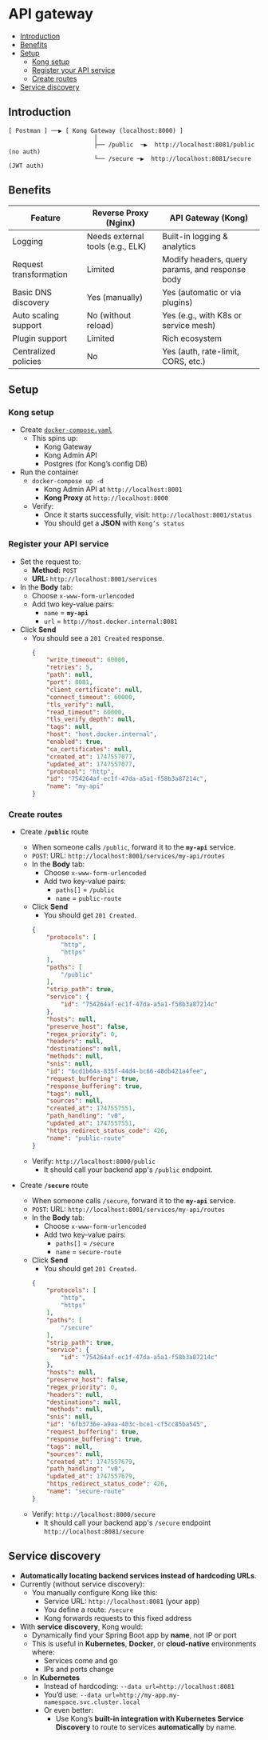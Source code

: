 # API gateway
- [Introduction](#introduction)
- [Benefits](#benefits)
- [Setup](#setup)
  - [Kong setup](#kong-setup)
  - [Register your API service](#register-your-api-service)
  - [Create routes](#create-routes)
- [Service discovery](#service-discovery)
## Introduction
```
[ Postman ] ──▶ [ Kong Gateway (localhost:8000) ]
                        │
                        ├── /public  ─▶  http://localhost:8081/public (no auth)
                        └── /secure ─▶  http://localhost:8081/secure (JWT auth)
```
## Benefits
| Feature               | Reverse Proxy (Nginx) | API Gateway (Kong) |
|----------------------|------------------|-----------------|
| Logging        | Needs external tools (e.g., ELK) | Built-in logging & analytics |
| Request transformation | Limited | Modify headers, query params, and response body |
| Basic DNS discovery  | Yes (manually)      | Yes (automatic or via plugins)       |
| Auto scaling support | No (without reload) | Yes (e.g., with K8s or service mesh) |
| Plugin support       | Limited             | Rich ecosystem                       |
| Centralized policies | No                  | Yes (auth, rate-limit, CORS, etc.)   |

## Setup
### Kong setup
- Create [`docker-compose.yaml`](nginx-reverse-proxy/docker-compose.yaml)
  - This spins up:
    - Kong Gateway
    - Kong Admin API
    - Postgres (for Kong’s config DB)
- Run the container
  - `docker-compose up -d`
    * Kong Admin API at `http://localhost:8001`
	* **Kong Proxy** at `http://localhost:8000`
  - Verify: 
    - Once it starts successfully, visit: `http://localhost:8001/status`
	- You should get a **JSON** with `Kong’s status`
### Register your API service
- Set the request to:
  * **Method:** `POST`
  * **URL:** `http://localhost:8001/services`
- In the **Body** tab:
  * Choose `x-www-form-urlencoded`
  * Add two key-value pairs:
    * `name` = **`my-api`**
    * `url` = `http://host.docker.internal:8081`
- Click **Send**
  - You should see a `201 Created` response.
	```json
	{
	    "write_timeout": 60000,
	    "retries": 5,
	    "path": null,
	    "port": 8081,
	    "client_certificate": null,
	    "connect_timeout": 60000,
	    "tls_verify": null,
	    "read_timeout": 60000,
	    "tls_verify_depth": null,
	    "tags": null,
	    "host": "host.docker.internal",
	    "enabled": true,
	    "ca_certificates": null,
	    "created_at": 1747557077,
	    "updated_at": 1747557077,
	    "protocol": "http",
	    "id": "754264af-ec1f-47da-a5a1-f58b3a87214c",
	    "name": "my-api"
	}	
	```

### Create routes
- Create **`/public`** route
  - When someone calls `/public`, forward it to the **`my-api`** service.
  - `POST`: URL: `http://localhost:8001/services/my-api/routes`
  - In the **Body** tab:
    * Choose `x-www-form-urlencoded`
    * Add two key-value pairs:
      * `paths[]` = `/public`
      * `name` = `public-route`
  - Click **Send**
    - You should get `201 Created`.
	```json
	{
		"protocols": [
			"http",
			"https"
		],
		"paths": [
			"/public"
		],
		"strip_path": true,
		"service": {
			"id": "754264af-ec1f-47da-a5a1-f58b3a87214c"
		},
		"hosts": null,
		"preserve_host": false,
		"regex_priority": 0,
		"headers": null,
		"destinations": null,
		"methods": null,
		"snis": null,
		"id": "6cd1b64a-835f-44d4-bc66-48db421a4fee",
		"request_buffering": true,
		"response_buffering": true,
		"tags": null,
		"sources": null,
		"created_at": 1747557551,
		"path_handling": "v0",
		"updated_at": 1747557551,
		"https_redirect_status_code": 426,
		"name": "public-route"
	}
	```
  - Verify: `http://localhost:8000/public`
    - It should call your backend app's `/public` endpoint.

- Create **`/secure`** route
  - When someone calls `/secure`, forward it to the **`my-api`** service.
  - `POST`: URL: `http://localhost:8001/services/my-api/routes`
  - In the **Body** tab:
    * Choose `x-www-form-urlencoded`
    * Add two key-value pairs:
      * `paths[]` = `/secure`
      * `name` = `secure-route`
  - Click **Send**
    - You should get `201 Created`.
	```json
	{
		"protocols": [
			"http",
			"https"
		],
		"paths": [
			"/secure"
		],
		"strip_path": true,
		"service": {
			"id": "754264af-ec1f-47da-a5a1-f58b3a87214c"
		},
		"hosts": null,
		"preserve_host": false,
		"regex_priority": 0,
		"headers": null,
		"destinations": null,
		"methods": null,
		"snis": null,
		"id": "6fb3736e-a9aa-403c-bce1-cf5cc85ba545",
		"request_buffering": true,
		"response_buffering": true,
		"tags": null,
		"sources": null,
		"created_at": 1747557679,
		"path_handling": "v0",
		"updated_at": 1747557679,
		"https_redirect_status_code": 426,
		"name": "secure-route"
	}
	```
  - Verify: `http://localhost:8000/secure`
    - It should call your backend app's `/secure` endpoint `http://localhost:8081/secure`
## Service discovery
- **Automatically locating backend services instead of hardcoding URLs**.
- Currently (without service discovery):
  - You manually configure Kong like this:
	* Service URL: `http://localhost:8081` (your app)
	* You define a route: `/secure`
	* Kong forwards requests to this fixed address
- With **service discovery**, Kong would:
	* Dynamically find your Spring Boot app by **name**, not IP or port
	* This is useful in **Kubernetes**, **Docker**, or **cloud-native** environments where:
	  * Services come and go
	  * IPs and ports change
  * In **Kubernetes**
    - Instead of hardcoding: `--data url=http://localhost:8081`
    - You’d use: `--data url=http://my-app.my-namespace.svc.cluster.local`
    - Or even better:
      - Use Kong’s **built-in integration with Kubernetes Service Discovery** to route to services **automatically** by name.
